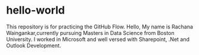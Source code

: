 # hello-world
This repository is for practicing the GitHub Flow.
Hello, 
My name is Rachana Waingankar,currently pursuing Masters in Data Science from Boston University. I worked in Microsoft and well versed with Sharepoint, .Net and Outlook Development.
